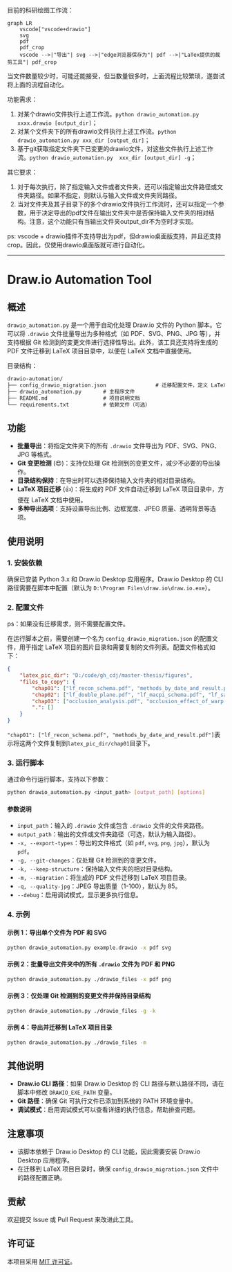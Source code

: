 目前的科研绘图工作流：

```mermaid
graph LR
	vscode["vscode+drawio"]
	svg
	pdf
	pdf_crop
	vscode -->|"导出"| svg -->|"edge浏览器保存为"| pdf -->|"LaTex提供的裁剪工具"| pdf_crop
```

当文件数量较少时，可能还能接受，但当数量很多时，上面流程比较繁琐，遂尝试将上面的流程自动化。

功能需求：

1. 对某个drawio文件执行上述工作流。`python drawio_automation.py xxxx.drawio [output_dir]`；
2. 对某个文件夹下的所有drawio文件执行上述工作流。`python drawio_automation.py xxx_dir [output_dir]`；
3. 基于git获取指定文件夹下已变更的drawio文件，对这些文件执行上述工作流。`python drawio_automation.py  xxx_dir [output_dir] -g`；

其它要求：

1. 对于每次执行，除了指定输入文件或者文件夹，还可以指定输出文件路径或文件夹路径。如果不指定，则默认与输入文件或文件夹同路径。
2. 当对文件夹及其子目录下的多个drawio文件执行工作流时，还可以指定一个参数，用于决定导出的pdf文件在输出文件夹中是否保持输入文件夹的相对结构。注意，这个功能只有当输出文件夹output_dir不为空时才实现。

ps: vscode + drawio插件不支持导出为pdf，但drawio桌面版支持，并且还支持crop。因此，仅使用drawio桌面版就可进行自动化。

---

# Draw.io Automation Tool

## 概述

`drawio_automation.py` 是一个用于自动化处理 Draw.io 文件的 Python 脚本。它可以将 `.drawio` 文件批量导出为多种格式（如 PDF、SVG、PNG、JPG 等），并支持根据 Git 检测到的变更文件进行选择性导出。此外，该工具还支持将生成的 PDF 文件迁移到 LaTeX 项目目录中，以便在 LaTeX 文档中直接使用。

目录结构：

```txt
drawio-automation/
├── config_drawio_migration.json                # 迁移配置文件，定义 LaTeX 项目目录和文件迁移规则
├── drawio_automation.py       # 主程序文件
├── README.md                  # 项目说明文档
└── requirements.txt           # 依赖文件（可选）
```

## 功能

- **批量导出**：将指定文件夹下的所有 `.drawio` 文件导出为 PDF、SVG、PNG、JPG 等格式。
- **Git 变更检测** (:heart_eyes:)：支持仅处理 Git 检测到的变更文件，减少不必要的导出操作。
- **目录结构保持**：在导出时可以选择保持输入文件夹的相对目录结构。
- **LaTeX 项目迁移** (:+1:)：将生成的 PDF 文件自动迁移到 LaTeX 项目目录中，方便在 LaTeX 文档中使用。
- **多种导出选项**：支持设置导出比例、边框宽度、JPEG 质量、透明背景等选项。

## 使用说明

### 1. 安装依赖

确保已安装 Python 3.x 和 Draw.io Desktop 应用程序。Draw.io Desktop 的 CLI 路径需要在脚本中配置（默认为 `D:\Program Files\draw.io\draw.io.exe`）。

### 2. 配置文件

ps：如果没有迁移需求，则不需要配置文件。

在运行脚本之前，需要创建一个名为 `config_drawio_migration.json` 的配置文件，用于指定 LaTeX 项目的图片目录和需要复制的文件列表。配置文件格式如下：

```json
{
    "latex_pic_dir": "D:/code/gh_cdj/master-thesis/figures",
    "files_to_copy": {
        "chap01": ["lf_recon_schema.pdf", "methods_by_date_and_result.pdf"],
        "chap02": ["lf_double_plane.pdf", "lf_macpi_schema.pdf", "lf_sai_epi_schema.pdf"],
        "chap03": ["occlusion_analysis.pdf", "occlusion_effect_of_warp.pdf"],
        ".": []
    }
}
```

`"chap01": ["lf_recon_schema.pdf", "methods_by_date_and_result.pdf"]`表示将这两个文件复制到`latex_pic_dir/chap01`目录下。

### 3. 运行脚本

通过命令行运行脚本，支持以下参数：

```bash
python drawio_automation.py <input_path> [output_path] [options]
```

#### 参数说明

- `input_path`：输入的 `.drawio` 文件或包含 `.drawio` 文件的文件夹路径。
- `output_path`：输出的文件或文件夹路径（可选，默认为输入路径）。
- `-x, --export-types`：导出的文件格式（如 `pdf`, `svg`, `png`, `jpg`），默认为 `pdf`。
- `-g, --git-changes`：仅处理 Git 检测到的变更文件。
- `-k, --keep-structure`：保持输入文件夹的相对目录结构。
- `-m, --migration`：将生成的 PDF 文件迁移到 LaTeX 项目目录。
- `-q, --quality-jpg`：JPEG 导出质量（1-100），默认为 85。
- `--debug`：启用调试模式，显示更多执行信息。

### 4. 示例

#### 示例 1：导出单个文件为 PDF 和 SVG

```bash
python drawio_automation.py example.drawio -x pdf svg
```

#### 示例 2：批量导出文件夹中的所有 `.drawio` 文件为 PDF 和 PNG

```bash
python drawio_automation.py ./drawio_files -x pdf png
```

#### 示例 3：仅处理 Git 检测到的变更文件并保持目录结构

```bash
python drawio_automation.py ./drawio_files -g -k
```

#### 示例 4：导出并迁移到 LaTeX 项目目录

```bash
python drawio_automation.py ./drawio_files -m
```

## 其他说明

- **Draw.io CLI 路径**：如果 Draw.io Desktop 的 CLI 路径与默认路径不同，请在脚本中修改 `DRAWIO_EXE_PATH` 变量。
- **Git 路径**：确保 Git 可执行文件已添加到系统的 PATH 环境变量中。
- **调试模式**：启用调试模式可以查看详细的执行信息，帮助排查问题。

## 注意事项

- 该脚本依赖于 Draw.io Desktop 的 CLI 功能，因此需要安装 Draw.io Desktop 应用程序。
- 在迁移到 LaTeX 项目目录时，确保 `config_drawio_migration.json` 文件中的路径配置正确。

## 贡献

欢迎提交 Issue 或 Pull Request 来改进此工具。

## 许可证

本项目采用 [MIT 许可证](LICENSE)。


